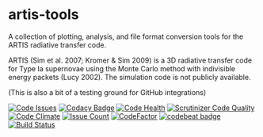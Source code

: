 # artis-tools

A collection of plotting, analysis, and file format conversion tools for the ARTIS radiative transfer code.

ARTIS (Sim et al. 2007; Kromer & Sim 2009) is a 3D radiative transfer code for Type Ia supernovae using the Monte Carlo method with indivisible energy packets (Lucy 2002). The simulation code is not publicly available.

(This is also a bit of a testing ground for GitHub integrations)

[![Code Issues](https://www.quantifiedcode.com/api/v1/project/be02174519b14c45bcd765b468be6ee4/badge.svg)](https://www.quantifiedcode.com/app/project/be02174519b14c45bcd765b468be6ee4)
[![Codacy Badge](https://api.codacy.com/project/badge/Grade/0f734c97b7fa4a75bbfbec2bba06686a)](https://www.codacy.com/app/luke-shingles/artistools?utm_source=github.com&amp;utm_medium=referral&amp;utm_content=lukeshingles/artistools&amp;utm_campaign=Badge_Grade)
[![Code Health](https://landscape.io/github/lukeshingles/artistools/master/landscape.svg?style=flat)](https://landscape.io/github/lukeshingles/artistools/master)
[![Scrutinizer Code Quality](https://scrutinizer-ci.com/g/lukeshingles/artistools/badges/quality-score.png?b=master)](https://scrutinizer-ci.com/g/lukeshingles/artistools/?branch=master)
[![Code Climate](https://codeclimate.com/github/lukeshingles/artistools/badges/gpa.svg)](https://codeclimate.com/github/lukeshingles/artistools)
[![Issue Count](https://codeclimate.com/github/lukeshingles/artistools/badges/issue_count.svg)](https://codeclimate.com/github/lukeshingles/artistools)
[![CodeFactor](https://www.codefactor.io/repository/github/lukeshingles/artistools/badge)](https://www.codefactor.io/repository/github/lukeshingles/artistools)
[![codebeat badge](https://codebeat.co/badges/ace84544-8781-4e3f-b86b-b21fb3f9fc87)](https://codebeat.co/projects/github-com-lukeshingles-artistools-master)
[![Build Status](https://travis-ci.org/lukeshingles/artistools.svg?branch=master)](https://travis-ci.org/lukeshingles/artistools)